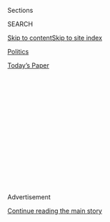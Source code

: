 <div id="app">

<div>

<div>

<div>

<div class="NYTAppHideMasthead css-1q2w90k e1suatyy0">

<div class="section css-ui9rw0 e1suatyy2">

<div class="css-eph4ug er09x8g0">

<div class="css-6n7j50">

</div>

<span class="css-1dv1kvn">Sections</span>

<div class="css-10488qs">

<span class="css-1dv1kvn">SEARCH</span>

</div>

[Skip to content](#site-content)[Skip to site
index](#site-index)

</div>

<div id="masthead-section-label" class="css-1wr3we4 eaxe0e00">

[Politics](https://www.nytimes.com/section/politics)

</div>

<div class="css-10698na e1huz5gh0">

</div>

</div>

<div id="masthead-bar-one" class="section hasLinks css-15hmgas e1csuq9d3">

<div class="css-uqyvli e1csuq9d0">

</div>

<div class="css-1uqjmks e1csuq9d1">

</div>

<div class="css-9e9ivx">

[](https://myaccount.nytimes.com/auth/login?response_type=cookie&client_id=vi)

</div>

<div class="css-1bvtpon e1csuq9d2">

[Today’s
Paper](https://www.nytimes.com/section/todayspaper)

</div>

</div>

</div>

</div>

<div data-aria-hidden="false">

<div id="site-content" data-role="main">

<div>

<div class="css-1aor85t" style="opacity:0.000000001;z-index:-1;visibility:hidden">

<div class="css-1hqnpie">

<div class="css-epjblv">

<span class="css-17xtcya">[Politics](/section/politics)</span><span class="css-x15j1o">|</span><span class="css-fwqvlz">Republicans
Divided Between Romney and Giuliani for Secretary of
State</span>

</div>

<div class="css-k008qs">

<div class="css-1iwv8en">

<span class="css-18z7m18"></span>

<div>

</div>

</div>

<span class="css-1n6z4y">https://nyti.ms/2glH1wn</span>

<div class="css-1705lsu">

<div class="css-4xjgmj">

<div class="css-4skfbu" data-role="toolbar" data-aria-label="Social Media Share buttons, Save button, and Comments Panel with current comment count" data-testid="share-tools">

  - 
  - 
  - 
  - 
    
    <div class="css-6n7j50">
    
    </div>

  - 
  - 

</div>

</div>

</div>

</div>

</div>

</div>

<div class="css-13pd83m">

</div>

<div id="top-wrapper" class="css-1sy8kpn">

<div id="top-slug" class="css-l9onyx">

Advertisement

</div>

[Continue reading the main
story](#after-top)

<div class="ad top-wrapper" style="text-align:center;height:100%;display:block;min-height:250px">

<div id="top" class="place-ad" data-position="top" data-size-key="top">

</div>

</div>

<div id="after-top">

</div>

</div>

<div id="sponsor-wrapper" class="css-1hyfx7x">

<div id="sponsor-slug" class="css-19vbshk">

Supported by

</div>

[Continue reading the main
story](#after-sponsor)

<div id="sponsor" class="ad sponsor-wrapper" style="text-align:center;height:100%;display:block">

</div>

<div id="after-sponsor">

</div>

</div>

<div class="css-1vkm6nb ehdk2mb0">

# Republicans Divided Between Romney and Giuliani for Secretary of State

</div>

<div class="css-79elbk" data-testid="photoviewer-wrapper">

<div class="css-z3e15g" data-testid="photoviewer-wrapper-hidden">

</div>

<div class="css-1a48zt4 ehw59r15" data-testid="photoviewer-children">

![<span class="css-16f3y1r e13ogyst0" data-aria-hidden="true">Mitt
Romney, the 2012 Republican presidential nominee and former
Massachusetts governor, is one of Donald J. Trump’s leading candidates
for secretary of
state.</span><span class="css-cnj6d5 e1z0qqy90" itemprop="copyrightHolder"><span class="css-1ly73wi e1tej78p0">Credit...</span><span><span>Hilary
Swift for The New York
Times</span></span></span>](https://static01.nyt.com/images/2016/11/25/us/25state1/25state1-articleLarge.jpg?quality=75&auto=webp&disable=upscale)

</div>

</div>

<div class="css-xt80pu e12qa4dv0">

<div class="css-18e8msd">

<div class="css-vp77d3 epjyd6m0">

<div class="css-1baulvz">

By [<span class="css-1baulvz" itemprop="name">Jeremy W.
Peters</span>](http://www.nytimes.com/by/jeremy-w-peters) and
[<span class="css-1baulvz last-byline" itemprop="name">Maggie
Haberman</span>](http://www.nytimes.com/by/maggie-haberman)

</div>

</div>

  - Nov. 24,
    2016

  - 
    
    <div class="css-4xjgmj">
    
    <div class="css-d8bdto" data-role="toolbar" data-aria-label="Social Media Share buttons, Save button, and Comments Panel with current comment count" data-testid="share-tools">
    
      - 
      - 
      - 
      - 
        
        <div class="css-6n7j50">
        
        </div>
    
      - 
      - 
    
    </div>
    
    </div>

</div>

</div>

<div class="section meteredContent css-1r7ky0e" name="articleBody" itemprop="articleBody">

<div class="css-1fanzo5 StoryBodyCompanionColumn">

<div class="css-53u6y8">

WASHINGTON — Rival factions of Republicans are locked in an increasingly
caustic and public battle to influence President-elect Donald J. Trump’s
choice for secretary of state, leaving a prominent hole in an otherwise
quickly formed national security team that is unlikely to be filled
until next week at the earliest.

The debate inside Mr. Trump’s wide circle of formal and informal
advisers — pitting supporters of one leading contender, Mitt Romney,
against those of another, Rudolph W. Giuliani — has led to the kind of
dramatic airing of differences that characterized Mr. Trump’s
unconventional and often squabbling campaign team.

And it traces the outlines of the enduring split in the Republican Party
between establishment figures who scoffed at Mr. Trump’s chances of
victory and the grass-roots insurgents who backed him as a disrupter of
the Washington power structure.

The most publicly vocal faction has been the group opposed to Mr.
Romney, which has questioned whether he would be loyal after his searing
criticism of Mr. Trump during the campaign. But Mr. Trump himself has
told aides that he believes Mr. Romney “looks the part” and would make a
fine secretary of state, a senior Trump official said on Thursday. Mr.
Trump, who is always difficult to read and is capable of changing his
mind at any minute, has also praised Mr. Giuliani in recent
conversations with acquaintances.

</div>

</div>

<div class="css-1fanzo5 StoryBodyCompanionColumn">

<div class="css-53u6y8">

Even Thanksgiving did not provide a reprieve from the extraordinary
public efforts to cast doubt on Mr. Romney. Mr. Trump’s campaign
manager, Kellyanne Conway, [said on
Twitter](https://twitter.com/KellyannePolls/status/801787470337740801)
that she had received “a deluge” of concern from people warning against
picking Mr. Romney, the 2012 Republican presidential nominee and former
Massachusetts governor.

Those raising concerns about Mr. Giuliani, the former New York City
mayor and an early and loyal supporter of Mr. Trump, have said they fear
that his tangle of foreign business ties could lead to a damaging
confirmation battle. They also worry that Mr. Giuliani lacks the vigor
for the globe-trotting job.

Both Mr. Romney and Mr. Giuliani have made their interest in the role
known to Mr. Trump. But while Mr. Giuliani has been very public about
his intentions — angering Mr. Trump at times with his statements — Mr.
Romney has been more reserved.

</div>

</div>

<div class="css-79elbk" data-testid="photoviewer-wrapper">

<div class="css-z3e15g" data-testid="photoviewer-wrapper-hidden">

</div>

<div class="css-1a48zt4 ehw59r15" data-testid="photoviewer-children">

![<span class="css-16f3y1r e13ogyst0" data-aria-hidden="true">Rudolph W.
Giuliani, the former mayor of New York City, was an early and loyal
supporter of Mr. Trump’s
campaign.</span><span class="css-cnj6d5 e1z0qqy90" itemprop="copyrightHolder"><span class="css-1ly73wi e1tej78p0">Credit...</span><span>Hilary
Swift for The New York
Times</span></span>](https://static01.nyt.com/images/2016/11/25/us/25state2/25state2-articleLarge.jpg?quality=75&auto=webp&disable=upscale)

</div>

</div>

<div class="css-1fanzo5 StoryBodyCompanionColumn">

<div class="css-53u6y8">

The split over the two men has opened the door for another candidate
altogether. One potential pick Mr. Trump and his team have entertained
is Gen. John F. Kelly of the Marines, a former head of the United States
Southern Command. Others are David H. Petraeus, the retired general and
former C.I.A. director, and Senator Bob Corker of Tennessee, according
to two people involved in the process.

</div>

</div>

<div class="css-1fanzo5 StoryBodyCompanionColumn">

<div class="css-53u6y8">

Asked about Mr. Trump’s deliberations, a spokesman, Jason Miller, said
in an email Thursday, “The president-elect is meeting with a number of
well-qualified potential selections for this important position who
share his America First foreign policy — some of whom have been made
public and others who have not — and the president-elect will make
public his decision when he has finalized it.”

Mr. Romney would represent a departure from the hard-liners Mr. Trump
[has already picked for his national security
team](http://www.nytimes.com/2016/11/19/us/politics/donald-trump-administration.html).
But aides like Stephen K. Bannon, Mr. Trump’s chief strategist, have
expressed doubts about Mr. Romney’s loyalty given his
[denunciation](http://www.nytimes.com/2016/03/04/us/politics/mitt-romney-speech.html)
of Mr. Trump as a “phony” and a “fraud.” Mr. Bannon and others have told
colleagues they fear that a State Department under Mr. Romney could turn
into something of a rogue agency.

Asked to explain her Twitter post about Mr. Romney, Ms. Conway said that
while she trusted Mr. Trump’s judgment, she found it notable that the
most outrage directed at Mr. Trump from the party’s grass-roots “is not
against something he said, but something he may do.” In [another
post](https://twitter.com/KellyannePolls/status/801796408521138176), she
said that being “loyal” was an important characteristic for a secretary
of state.

Others hoping to catch Mr. Trump’s ear have taken their message to a
place they know he is likely to absorb it: cable news. Joe Scarborough,
the MSNBC host, who has spoken with Mr. Trump about his concerns that
Mr. Giuliani would not be confirmed by the Senate, has taken to making
those arguments on a daily basis on his morning show, which he knows Mr.
Trump watches.

Others, like Newt Gingrich, the former Republican House speaker, and
Mike Huckabee, the former governor of Arkansas, have gone on television
to try to dissuade Mr. Trump from picking Mr. Romney. Mr. Huckabee, [who
said](http://latimesblogs.latimes.com/showtracker/2008/01/excerpts-from-p.html)
during the 2008 presidential campaign that Mr. Romney reminded voters of
“the guy who laid them off,” told Fox News on Wednesday that picking Mr.
Romney would be “[a real
insult](http://insider.foxnews.com/2016/11/23/huckabee-choosing-romney-secy-state-would-be-real-insult-trump-voters)”
to Mr. Trump’s supporters. Mr. Giuliani is a favorite of the Republican
voters who turned out in large numbers to lift Mr. Trump to victory.

Sean Hannity, a Fox News host whose opinion Mr. Trump often privately
solicits, has also been deeply critical of Mr. Romney on his show.

</div>

</div>

<div class="css-1fanzo5 StoryBodyCompanionColumn">

<div class="css-53u6y8">

Shortly after the election, Mr. Giuliani told associates that he
believed the job was his. He had communicated to Mr. Trump’s top
advisers that it was the only post he was interested in, according to
the people briefed on the
discussions.

</div>

</div>

<div class="css-79elbk" data-testid="photoviewer-wrapper">

<div class="css-z3e15g" data-testid="photoviewer-wrapper-hidden">

</div>

<div class="css-1a48zt4 ehw59r15" data-testid="photoviewer-children">

<div class="css-1xdhyk6 erfvjey0">

<span class="css-1ly73wi e1tej78p0">Image</span>

<div class="css-zjzyr8">

<div data-testid="lazyimage-container" style="height:276.46666666666664px">

</div>

</div>

</div>

<span class="css-16f3y1r e13ogyst0" data-aria-hidden="true">Gen. John F.
Kelly, the former head of the United States Southern Command, has
emerged as an alternative to Mr. Romney and Mr.
Giuliani.</span><span class="css-cnj6d5 e1z0qqy90" itemprop="copyrightHolder"><span class="css-1ly73wi e1tej78p0">Credit...</span><span>Mandel
Ngan/Agence France-Presse — Getty Images</span></span>

</div>

</div>

<div class="css-1fanzo5 StoryBodyCompanionColumn">

<div class="css-53u6y8">

But he began to run afoul of Mr. Trump when [he told a Wall Street
Journal
forum](http://www.wsj.com/articles/rudy-giuliani-john-bolton-are-leading-candidates-for-next-secretary-of-state-1479156004)
that he would probably be a better candidate than John R. Bolton, who
served as one of George W. Bush’s ambassadors to the United Nations.

And when reports surfaced about Mr. Giuliani’s [foreign business
entanglements](http://www.nytimes.com/2016/11/16/us/politics/donald-trump-cabinet-rudy-giuliani.html?_r=0)
and highly compensated speechmaking, Mr. Trump grew even warier. His
firm, Giuliani Partners, has had contracts with the government of Qatar,
and Mr. Giuliani has given paid speeches to a shadowy Iranian opposition
group that until 2012 was on the State Department’s list of foreign
terrorist organizations.

As a backup plan, some of Mr. Trump’s aides encouraged him to meet with
Mr. Romney. Though some in Mr. Trump’s inner circle, like Reince
Priebus, his choice for chief of staff, thought that such a meeting
would anger the president-elect’s supporters, Mr. Trump went ahead. In
the meantime, he started sounding out Mr. Giuliani on a different post,
director of national intelligence. Mr. Trump’s advisers have discussed
the role for Mr. Giuliani, but there has been no indication he wants it.

What many people believed would be a perfunctory meeting with Mr. Romney
last weekend at Mr. Trump’s golf club in Bedminster, N.J., turned into
something more substantial.

Mr. Trump liked Mr. Romney quite a bit, and was intrigued by the
possibility of such a camera-ready option to represent the country
around the globe, advisers to Mr. Trump said. The following day, Mr.
Giuliani met with Mr. Trump and urged him to make a decision in one
direction or the other.

Mr. Romney, who was mocked in 2012 when he described Russia as the
greatest geopolitical foe of the United States, has seen his stock in
the Republican Party rise since his loss to President Obama, although he
is still viewed skeptically by the party’s grass-roots. His allies
believe that his position on Russia has been vindicated, but it is
starkly at odds with Mr. Trump’s stated desire for a better relationship
with the Russian president, Vladimir V. Putin.

</div>

</div>

<div class="css-1fanzo5 StoryBodyCompanionColumn">

<div class="css-53u6y8">

Privately, Mr. Giuliani has expressed his frustration at going from
front-runner for secretary of state to a contender who has to convince
Mr. Trump of his strengths. He is particularly irritated over the focus
on his business ties.

The option of a third person like General Kelly has gained currency in
recent days inside the transition team. A respected leader, General
Kelly served as the senior military assistant to former Defense
Secretary Leon E. Panetta. He led the Southern Command, responsible for
all United States military activities in South and Central America, for
four years under Mr. Obama. And his appointment would fit Mr. Trump’s
[inclination
toward](http://www.nytimes.com/2016/11/21/us/politics/donald-trump-national-security-military.html)
putting people with combat experience in senior foreign policy roles.

</div>

</div>

</div>

<div>

</div>

<div>

</div>

<div>

</div>

<div>

<div id="bottom-wrapper" class="css-1ede5it">

<div id="bottom-slug" class="css-l9onyx">

Advertisement

</div>

[Continue reading the main
story](#after-bottom)

<div id="bottom" class="ad bottom-wrapper" style="text-align:center;height:100%;display:block;min-height:90px">

</div>

<div id="after-bottom">

</div>

</div>

</div>

</div>

</div>

## Site Index

<div>

</div>

## Site Information Navigation

  - [© <span>2020</span> <span>The New York Times
    Company</span>](https://help.nytimes.com/hc/en-us/articles/115014792127-Copyright-notice)

<!-- end list -->

  - [NYTCo](https://www.nytco.com/)
  - [Contact
    Us](https://help.nytimes.com/hc/en-us/articles/115015385887-Contact-Us)
  - [Work with us](https://www.nytco.com/careers/)
  - [Advertise](https://nytmediakit.com/)
  - [T Brand Studio](http://www.tbrandstudio.com/)
  - [Your Ad
    Choices](https://www.nytimes.com/privacy/cookie-policy#how-do-i-manage-trackers)
  - [Privacy](https://www.nytimes.com/privacy)
  - [Terms of
    Service](https://help.nytimes.com/hc/en-us/articles/115014893428-Terms-of-service)
  - [Terms of
    Sale](https://help.nytimes.com/hc/en-us/articles/115014893968-Terms-of-sale)
  - [Site
    Map](https://spiderbites.nytimes.com)
  - [Help](https://help.nytimes.com/hc/en-us)
  - [Subscriptions](https://www.nytimes.com/subscription?campaignId=37WXW)

</div>

</div>

</div>

</div>
